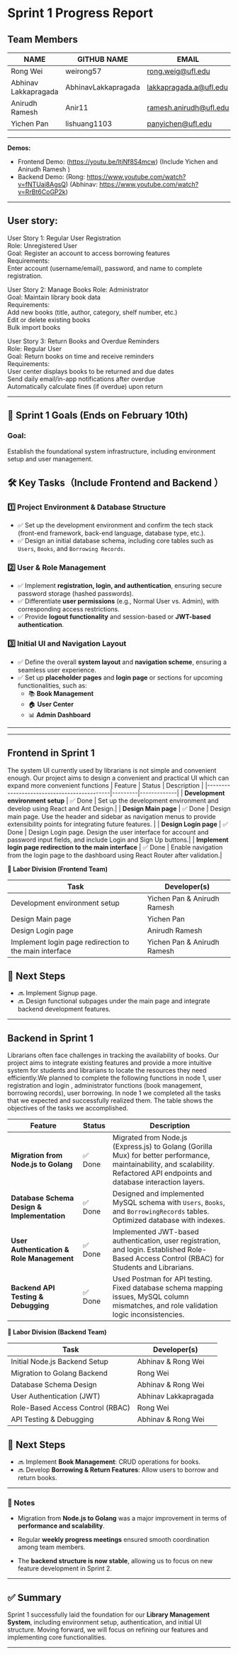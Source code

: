
# **Sprint 1 Progress Report**

## **Team Members**
| NAME               | GITHUB NAME | EMAIL                         |
|--------------------|------------|-------------------------------|
| Rong Wei          | weirong57 | [rong.weig@ufl.edu](mailto:rong.weig@ufl.edu) |
| Abhinav Lakkapragada | AbhinavLakkapragada         | [lakkapragada.a@ufl.edu](mailto:lakkapragada.a@ufl.edu) |
| Anirudh Ramesh    | Anir11        | [ramesh.anirudh@ufl.edu](mailto:ramesh.anirudh@ufl.edu) |                           
| Yichen Pan        | lishuang1103         | [panyichen@ufl.edu](mailto:panyichen@ufl.edu) |

---

**Demos:**
- Frontend Demo: (https://youtu.be/ltjNf8S4mcw) (Include Yichen and Anirudh Ramesh )
- Backend Demo: (Rong: https://www.youtube.com/watch?v=fNTUai8AgsQ) (Abhinav: https://www.youtube.com/watch?v=RrBt6CoGP2k)

---

## **User story:**
User Story 1: Regular User Registration  
Role: Unregistered User  
Goal: Register an account to access borrowing features  
Requirements:  
Enter account (username/email), password, and name to complete registration.
 
User Story 2: Manage Books
Role: Administrator  
Goal: Maintain library book data  
Requirements:  
Add new books (title, author, category, shelf number, etc.)  
Edit or delete existing books  
Bulk import books
 

User Story 3: Return Books and Overdue Reminders  
Role: Regular User  
Goal: Return books on time and receive reminders  
Requirements:  
User center displays books to be returned and due dates  
Send daily email/in-app notifications after overdue  
Automatically calculate fines (if overdue) upon return

---
## **📌 Sprint 1 Goals (Ends on February 10th)**  
### **Goal:**
Establish the foundational system infrastructure, including environment setup and user management.
## **🛠 Key Tasks（Include Frontend and Backend ）**

### **1️⃣ Project Environment & Database Structure**
- ✅ Set up the development environment and confirm the tech stack (front-end framework, back-end language, database type, etc.).
- ✅ Design an initial database schema, including core tables such as `Users`, `Books`, and `Borrowing Records`.

### **2️⃣ User & Role Management**
- ✅ Implement **registration, login, and authentication**, ensuring secure password storage (hashed passwords).
- ✅ Differentiate **user permissions** (e.g., Normal User vs. Admin), with corresponding access restrictions.
- ✅ Provide **logout functionality** and session-based or **JWT-based authentication**.

### **3️⃣ Initial UI and Navigation Layout**
- ✅ Define the overall **system layout** and **navigation scheme**, ensuring a seamless user experience.
- ✅ Set up **placeholder pages** and  **login page** or sections for upcoming functionalities, such as:
  - 📚 **Book Management**
  - 🏠 **User Center**
  - 📊 **Admin Dashboard**

---
---
## **Frontend  in Sprint 1**
The system UI currently used by librarians is not simple and convenient enough. Our project aims to design a convenient and practical UI which can expand more convenient functions
| Feature                                    | Status  | Description |
|--------------------------------------------|---------|-------------|
| **Development environment setup**       | ✅ Done | Set up the development environment and develop using React and Ant Design.|
| **Design Main page** | ✅ Done | Design main page. Use the header and sidebar as navigation menus to provide extensibility points for integrating future features. |
| **Design Login page**  | ✅ Done | Design Login page. Design the user interface for account and password input fields, and include Login and Sign Up buttons.|
| **Implement login page redirection to the main interface**        | ✅ Done | Enable navigation from the login page to the dashboard using React Router after validation.|


**👥 Labor Division (Frontend Team)**

| Task               | Developer(s) | 
|--------------------|------------|
| Development environment setup | Yichen Pan &  Anirudh Ramesh | 
| Design Main page | Yichen Pan| 
| Design Login page | Anirudh Ramesh|                           
| Implement login page redirection to the main interface   | Yichen Pan &  Anirudh Ramesh|
## **📌 Next Steps**
- 🔜 Implement Signup page.
- 🔜 Design functional subpages under the main page and integrate backend development features.
---


## **Backend  in Sprint 1**
Librarians often face challenges in tracking the availability of books. Our project aims to integrate existing features and provide a more intuitive system for students and librarians to locate the resources they need efficiently.We planned to complete the following functions in node 1, user registration and login , administrator functions (book management, borrowing records), user borrowing. In node 1 we completed all the tasks that we expected and successfully realized them. The table shows the objectives of the tasks we accomplished.

| Feature                                    | Status  | Description |
|--------------------------------------------|---------|-------------|
| **Migration from Node.js to Golang**       | ✅ Done | Migrated from Node.js (Express.js) to Golang (Gorilla Mux) for better performance, maintainability, and scalability. Refactored API endpoints and database interaction layers. |
| **Database Schema Design & Implementation** | ✅ Done | Designed and implemented MySQL schema with `Users`, `Books`, and `BorrowingRecords` tables. Optimized database with indexes. |
| **User Authentication & Role Management**  | ✅ Done | Implemented JWT-based authentication, user registration, and login. Established Role-Based Access Control (RBAC) for Students and Librarians. |
| **Backend API Testing & Debugging**        | ✅ Done | Used Postman for API testing. Fixed database schema mapping issues, MySQL column mismatches, and role validation logic inconsistencies. |


**👥 Labor Division (Backend Team)**

| Task               | Developer(s) | 
|--------------------|------------|
| Initial Node.js Backend Setup      | Abhinav & Rong Wei | 
| Migration to Golang Backend | Rong Wei | 
| Database Schema Design | Abhinav & Rong Wei |                           
| User Authentication (JWT)   | Abhinav Lakkapragada   |
| Role-Based Access Control (RBAC)    | Rong Wei     |                              
| API Testing & Debugging       | Abhinav & Rong Wei   |

## **📌 Next Steps**
- 🔜 Implement **Book Management**: CRUD operations for books.
- 🔜 Develop **Borrowing & Return Features**: Allow users to borrow and return books.
---

### **📝 Notes**

-   Migration from **Node.js to Golang** was a major improvement in
    terms of **performance and scalability**.

-   Regular **weekly progress meetings** ensured smooth coordination
    among team members.

-   The **backend structure is now stable**, allowing us to focus on new
    feature development in Sprint 2.

---

## **✅ Summary**
Sprint 1 successfully laid the foundation for our **Library Management System**, including environment setup, authentication, and initial UI structure. Moving forward, we will focus on refining our features and implementing core functionalities.

---



